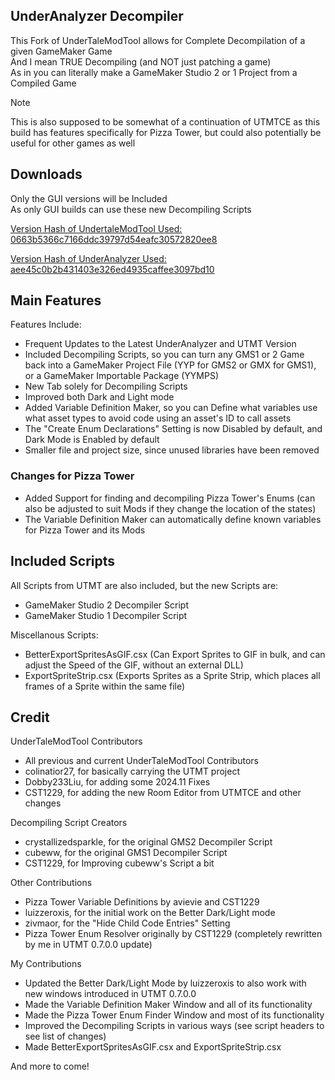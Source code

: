 ## UnderAnalyzer Decompiler

This Fork of UnderTaleModTool allows for Complete Decompilation of a given GameMaker Game
<br>
And I mean TRUE Decompiling (and NOT just patching a game)
<br>
As in you can literally make a GameMaker Studio 2 or 1 Project from a Compiled Game

> [!NOTE]
> This is also supposed to be somewhat of a continuation of UTMTCE
> as this build has features specifically for Pizza Tower, but could also potentially be useful for other games as well

## Downloads

Only the GUI versions will be Included
<br>
As only GUI builds can use these new Decompiling Scripts

[Version Hash of UndertaleModTool Used: 0663b5366c7166ddc39797d54eafc30572820ee8](https://github.com/UnderminersTeam/UndertaleModTool/commit/0663b5366c7166ddc39797d54eafc30572820ee8)

[Version Hash of UnderAnalyzer Used: aee45c0b2b431403e326ed4935caffee3097bd10](https://github.com/UnderminersTeam/Underanalyzer/commit/aee45c0b2b431403e326ed4935caffee3097bd10)

## Main Features

Features Include:
- Frequent Updates to the Latest UnderAnalyzer and UTMT Version
- Included Decompiling Scripts, so you can turn any GMS1 or 2 Game back into a GameMaker Project File (YYP for GMS2 or GMX for GMS1), or a GameMaker Importable Package (YYMPS)
- New Tab solely for Decompiling Scripts
- Improved both Dark and Light mode
- Added Variable Definition Maker, so you can Define what variables use what asset types to avoid code using an asset's ID to call assets
- The "Create Enum Declarations" Setting is now Disabled by default, and Dark Mode is Enabled by default
- Smaller file and project size, since unused libraries have been removed

### Changes for Pizza Tower
- Added Support for finding and decompiling Pizza Tower's Enums (can also be adjusted to suit Mods if they change the location of the states)
- The Variable Definition Maker can automatically define known variables for Pizza Tower and its Mods

## Included Scripts

All Scripts from UTMT are also included, but the new Scripts are:

- GameMaker Studio 2 Decompiler Script
- GameMaker Studio 1 Decompiler Script

Miscellanous Scripts:
- BetterExportSpritesAsGIF.csx (Can Export Sprites to GIF in bulk, and can adjust the Speed of the GIF, without an external DLL)
- ExportSpriteStrip.csx (Exports Sprites as a Sprite Strip, which places all frames of a Sprite within the same file)

## Credit

UnderTaleModTool Contributors
- All previous and current UnderTaleModTool Contributors
- colinatior27, for basically carrying the UTMT project
- Dobby233Liu, for adding some 2024.11 Fixes
- CST1229, for adding the new Room Editor from UTMTCE and other changes

Decompiling Script Creators
- crystallizedsparkle, for the original GMS2 Decompiler Script
- cubeww, for the original GMS1 Decompiler Script
- CST1229, for Improving cubeww's Script a bit

Other Contributions
- Pizza Tower Variable Definitions by avievie and CST1229
- luizzeroxis, for the initial work on the Better Dark/Light mode
- zivmaor, for the "Hide Child Code Entries" Setting
- Pizza Tower Enum Resolver originally by CST1229 (completely rewritten by me in UTMT 0.7.0.0 update)

My Contributions
- Updated the Better Dark/Light Mode by luizzeroxis to also work with new windows introduced in UTMT 0.7.0.0 
- Made the Variable Definition Maker Window and all of its functionality
- Made the Pizza Tower Enum Finder Window and most of its functionality
- Improved the Decompiling Scripts in various ways (see script headers to see list of changes)
- Made BetterExportSpritesAsGIF.csx and ExportSpriteStrip.csx

And more to come!
